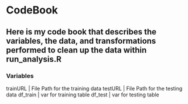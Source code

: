# CodeBook

## Here is my code book that describes the variables, the data, and transformations performed to clean up the data within run_analysis.R

### Variables
trainURL | File Path for the training data
testURL | File Path for the testing data
df_train | var for training table 
df_test | var for testing table
